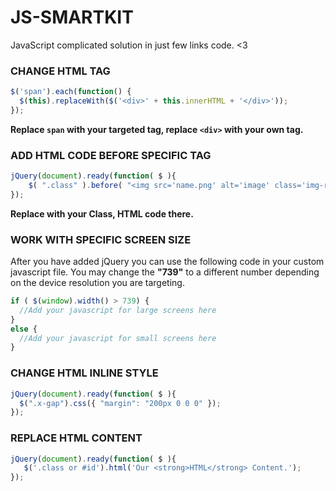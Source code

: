 # JS-SMARTKIT
JavaScript complicated solution in just few links code. &lt;3

### CHANGE HTML TAG
```javascript
$('span').each(function() {
  $(this).replaceWith($('<div>' + this.innerHTML + '</div>'));
});​
```
**Replace `span` with your targeted tag, replace `<div>` with your own tag.**

### ADD HTML CODE BEFORE SPECIFIC TAG
```javascript
jQuery(document).ready(function( $ ){
    $( ".class" ).before( "<img src='name.png' alt='image' class='img-responsive center-block'>" );
});
```
**Replace with your Class, HTML code there.**

### WORK WITH SPECIFIC SCREEN SIZE
After you have added jQuery you can use the following code in your custom javascript file. You may change the __"739"__ to a different number depending on the device resolution you are targeting.
```javascript
if ( $(window).width() > 739) {      
  //Add your javascript for large screens here 
} 
else {
  //Add your javascript for small screens here 
}
```

### CHANGE HTML INLINE STYLE
```javascript
jQuery(document).ready(function( $ ){
  $(".x-gap").css({ "margin": "200px 0 0 0" });
});
```

### REPLACE HTML CONTENT
```Javascript
jQuery(document).ready(function( $ ){
   $('.class or #id').html('Our <strong>HTML</strong> Content.');
});
```